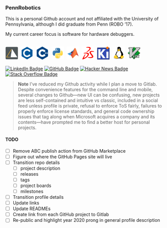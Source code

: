 ### PennRobotics

This is a personal Github account and not affiliated with the University of Pennsylvania, although I did graduate from Penn (ROBO &rsquo;17).

My current career focus is software for hardware debuggers.
  
<br/>

<div id="skills">
  <img src="https://github.com/PennRobotics/PennRobotics/blob/main/lb-logo-inv.svg" title="Lauterbach" alt="Lauterbach" width="40" height="40"/>&nbsp;
  <img src="https://github.com/devicons/devicon/blob/master/icons/c/c-plain.svg" title="C" alt="C" width="40" height="40"/>&nbsp;
  <img src="https://github.com/devicons/devicon/blob/master/icons/cplusplus/cplusplus-plain.svg" title="C++" alt="C++" width="40" height="40"/>&nbsp;
  <img src="https://github.com/devicons/devicon/blob/master/icons/python/python-original.svg" title="Python" alt="Python" width="40" height="40"/>&nbsp;
  <img src="https://github.com/devicons/devicon/blob/master/icons/matlab/matlab-original.svg" title="Matlab" alt="Matlab" width="40" height="40"/>&nbsp;
  <img src="https://github.com/PennRobotics/PennRobotics/blob/main/dassault-logo.svg" title="SOLIDWORKS" alt="SOLIDWORKS" width="40" height="40"/>&nbsp;
  <img src="https://github.com/PennRobotics/PennRobotics/blob/main/kicad-logo.svg" title="KiCad" alt="KiCad" width="40" height="40"/>&nbsp;
  <img src="https://github.com/devicons/devicon/blob/master/icons/linux/linux-original.svg" title="Linux" alt="Linux" width="40" height="40"/>&nbsp;
  <img src="https://github.com/devicons/devicon/blob/master/icons/vim/vim-original.svg" title="Vim" alt="Vim" width="40" height="40"/>
</div>

<br/>

<div id="badges">
  <a href="https://www.linkedin.com/in/pennrobotics/"><img src="https://img.shields.io/badge/-steelblue?style=flat&logo=linkedin&logoColor=white" alt="LinkedIn Badge"/></a>
  <a href="https://github.com/PennRobotics/"><img src="https://img.shields.io/badge/-darkslategrey?style=flat&logo=github&logoColor=white" alt="GitHub Badge"/></a>
  <a href="https://news.ycombinator.com/user?id=PennRobotics"><img src="https://img.shields.io/badge/-orange?style=flat&logo=ycombinator&logoColor=white" alt="Hacker News Badge"/></a>
  <a href="https://stackoverflow.com/users/10641561"><img src="https://img.shields.io/badge/-darkorange?style=flat&logo=stackoverflow&logoColor=white" alt="Stack Overflow Badge"/></a>
</div>

> **Note**
> I&rsquo;ve reduced my Github activity while I plan a move to Gitlab. Despite convenience features for the command line and mobile, several changes to Github&mdash;new UI can be confusing, new projects are less self-contained and intuitive vs classic, included in a social feed unless profile is private, refusal to enforce ToS fairly, failures to properly enforce license standards, and general code ownership issues that tag along when Microsoft acquires a company and its contents&mdash;have prompted me to find a better host for personal projects.

<!-- I thought it would be cute and funny to use the new GitHub admonition here, which has prompted quite a few other users to flame Microsoft/GitHub for not working with CommonMark to find a good admonition style. MS gonna MS. -->

#### TODO

- [ ] Remove ABC publish action from GitHub Marketplace
- [ ] Figure out where the GitHub Pages site will live
- [ ] Transition repo details
  - [ ] project description
  - [ ] releases
  - [ ] tags
  - [ ] project boards
  - [ ] milestones
- [ ] Transition profile details
- [ ] Update links
- [ ] Update READMEs
- [ ] Create link from each GitHub project to Gitlab
- [ ] Re-public and highlight year 2020 prong in general profile description
